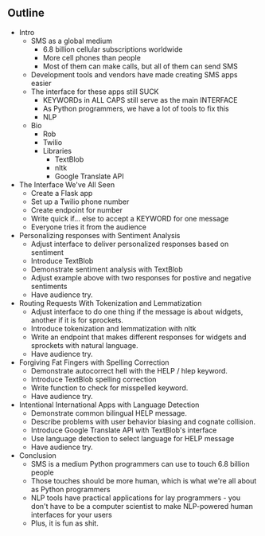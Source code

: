 ## Outline

- Intro
    - SMS as a global medium
        - 6.8 billion cellular subscriptions worldwide
        - More cell phones than people
        - Most of them can make calls, but all of them can send SMS
    - Development tools and vendors have made creating SMS apps easier
    - The interface for these apps still SUCK
        - KEYWORDs in ALL CAPS still serve as the main INTERFACE
        - As Python programmers, we have a lot of tools to fix this
        - NLP
    - Bio
        - Rob
        - Twilio
        - Libraries
            - TextBlob
            - nltk
            - Google Translate API
- The Interface We've All Seen
    - Create a Flask app
    - Set up a Twilio phone number
    - Create endpoint for number
    - Write quick if... else to accept a KEYWORD for one message
    - Everyone tries it from the audience
- Personalizing responses with Sentiment Analysis
    - Adjust interface to deliver personalized responses based on sentiment
    - Introduce TextBlob
    - Demonstrate sentiment analysis with TextBlob
    - Adjust example above with two responses for postive and negative
      sentiments
    - Have audience try.
- Routing Requests With Tokenization and Lemmatization
    - Adjust interface to do one thing if the message is about widgets, another
      if it is for sprockets.
    - Introduce tokenization and lemmatization with nltk
    - Write an endpoint that makes different responses for widgets and
      sprockets with natural language.
    - Have audience try.
- Forgiving Fat Fingers with Spelling Correction
    - Demonstrate autocorrect hell with the HELP / hlep keyword.
    - Introduce TextBlob spelling correction
    - Write function to check for misspelled keyword.
    - Have audience try.
- Intentional International Apps with Language Detection
    - Demonstrate common bilingual HELP message.
    - Describe problems with user behavior biasing and cognate collision.
    - Introduce Google Translate API with TextBlob's interface
    - Use language detection to select language for HELP message
    - Have audience try.
- Conclusion
    - SMS is a medium Python programmers can use to touch 6.8 billion people
    - Those touches should be more human, which is what we're all about as
      Python programmers
    - NLP tools have practical applications for lay programmers - you don't have
      to be a computer scientist to make NLP-powered human interfaces for your
      users
    - Plus, it is fun as shit.
